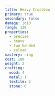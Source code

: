 ```yaml
---
title: Heavy Crossbow
primary: true
secondary: false
damage: 1d10
range: 120
properties:
  - precise
  - heavy
  - two-handed
  - reload
mastery: ring
cost: 100
weight: 2
crafting:
  wood: 4
  metal: 1
  textile: 2
  stone: 0
---
```

